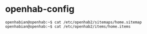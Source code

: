 # openhab-config

```
openhabian@openhab:~$ cat /etc/openhab2/sitemaps/home.sitemap 
openhabian@openhab:~$ cat /etc/openhab2/items/home.items
```

